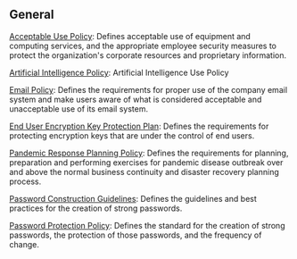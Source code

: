 ## General

[Acceptable Use Policy](https://github.com/WhatInTheShell/Templates/blob/main/General/Templates/Acceptable%20Use%20Policy.docx): Defines acceptable use of equipment and computing services, and the appropriate employee security measures to protect the organization's corporate resources and proprietary information.

[Artificial Intelligence Policy](https://github.com/WhatInTheShell/Templates/blob/main/General/Templates/Artificial%20Intelligence%20Policy.docx): Artificial Intelligence Use Policy

[Email Policy](https://github.com/WhatInTheShell/Templates/blob/main/General/Templates/Email%20Policy.docx): Defines the requirements for proper use of the company email system and make users aware of what is considered acceptable and unacceptable use of its email system.

[End User Encryption Key Protection Plan](https://github.com/WhatInTheShell/Templates/blob/main/General/Templates/End%20User%20Encryption%20Key%20Protection%20Plan.docx): Defines the requirements for protecting encryption keys that are under the control of end users.

[Pandemic Response Planning Policy](https://github.com/WhatInTheShell/Templates/blob/main/General/Templates/Pandemic%20Response%20Planning%20Policy.docx): Defines the requirements for planning, preparation and performing exercises for pandemic disease outbreak over and above the normal business continuity and disaster recovery planning process.

[Password Construction Guidelines](https://github.com/WhatInTheShell/Templates/blob/main/General/Templates/Password%20Construction%20Guidelines.docx): Defines the guidelines and best practices for the creation of strong passwords.

[Password Protection Policy](https://github.com/WhatInTheShell/Templates/blob/main/General/Templates/Password%20Protection%20Policy.docx): Defines the standard for the creation of strong passwords, the protection of those passwords, and the frequency of change.
